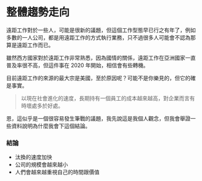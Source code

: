 # 整體趨勢走向

遠距工作對於一些人，可能是很新的議題，但這個工作型態早已行之有年了，例如多數的一人公司，都是用遠距工作的方式執行業務，只不過很多人可能會不認為那算是遠距工作而已。

雖然西方國家對於遠距工作非常熟悉，因為國情的關係，遠距工作在亞洲國家一直普及率很不高，但這件事在 2020 年開始，相信會有些轉機。

目前遠距工作的來源的最大宗是美國，至於原因呢？可能不是你樂見的，但它的確是事實。

> 以現在社會進化的速度，長期持有一個員工的成本越來越高，對企業而言有時壞處多於好處。

恩，這似乎是一個很容易發生筆戰的議題，我先說這是我個人觀念，但我會舉證一些資料說明為什麼我會下這個結論。

### 結論

- 汰換的速度加快
- 公司的規模會越來越小
- 人們會越來越重視自己的時間跟價值

